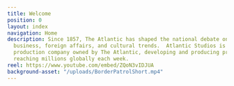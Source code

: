 ```yaml
---
title: Welcome
position: 0
layout: index
navigation: Home
description: Since 1857, The Atlantic has shaped the national debate on politics,
  business, foreign affairs, and cultural trends.  Atlantic Studios is an award-winning
  production company owned by The Atlantic, developing and producing premium content
  reaching millions globally each week.
reel: https://www.youtube.com/embed/ZQoN3vIDJUA
background-asset: "/uploads/BorderPatrolShort.mp4"
---
```

